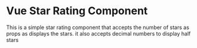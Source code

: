 # Vue Star Rating Component

This is a simple star rating component that accepts the number of stars as props as displays the stars. it also accepts decimal numbers to display half stars

